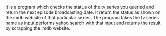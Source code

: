 It is a program which checks the status of the tv series you queried and return the next episode broadcasting date.
It return the status as shown on the imdb website of that particular series.
The program takes the tv series name as input,performs yahoo search with that input and returns the result by scrapping the imdb website.
